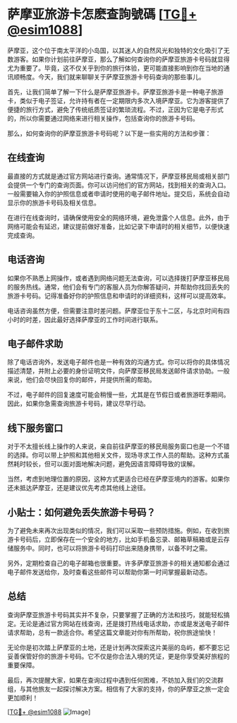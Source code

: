 # 萨摩亚旅游卡怎麽查詢號碼 [[TG💪+ @esim1088](https://t.me/s/esim1088)]

萨摩亚，这个位于南太平洋的小岛国，以其迷人的自然风光和独特的文化吸引了无数游客。如果你计划前往萨摩亚，那么了解如何查询你的萨摩亚旅游卡号码就显得尤为重要了。毕竟，这不仅关乎到你的旅行体验，更可能直接影响到你在当地的通讯顺畅度。今天，我们就来聊聊关于萨摩亚旅游卡号码查询的那些事儿。

首先，让我们简单了解一下什么是萨摩亚旅游卡。萨摩亚旅游卡是一种电子旅游卡，类似于电子签证，允许持有者在一定期限内多次入境萨摩亚。它为游客提供了便捷的旅行方式，避免了传统纸质签证的繁琐流程。不过，正因为它是电子形式的，所以你需要通过网络来进行相关操作，包括查询你的旅游卡号码。

那么，如何查询你的萨摩亚旅游卡号码呢？以下是一些实用的方法和步骤：

## 在线查询

最直接的方式就是通过官方网站进行查询。通常情况下，萨摩亚移民局或相关部门会提供一个专门的查询页面。你可以访问他们的官方网站，找到相关的查询入口。一般需要输入你的护照信息或者申请时使用的电子邮件地址。提交后，系统会自动显示你的旅游卡号码及相关信息。

在进行在线查询时，请确保使用安全的网络环境，避免泄露个人信息。此外，由于网络可能会有延迟，建议提前做好准备，比如记录下申请时的相关细节，以便快速完成查询。

## 电话咨询

如果你不熟悉上网操作，或者遇到网络问题无法查询，可以选择拨打萨摩亚移民局的服务热线。通常，他们会有专门的客服人员为你解答疑问，并帮助你找回丢失的旅游卡号码。记得准备好你的护照信息和申请时的详细资料，这样可以提高效率。

电话咨询虽然方便，但需要注意时差问题。萨摩亚位于东十二区，与北京时间有四小时的时差，因此最好选择萨摩亚的工作时间进行联系。

## 电子邮件求助

除了电话咨询外，发送电子邮件也是一种有效的沟通方式。你可以将你的具体情况描述清楚，并附上必要的身份证明文件，向萨摩亚移民局发送邮件请求协助。一般来说，他们会尽快回复你的邮件，并提供所需的帮助。

不过，电子邮件的回复速度可能会稍慢一些，尤其是在节假日或者旅游旺季期间。因此，如果你急需查询旅游卡号码，建议尽早行动。

## 线下服务窗口

对于不太擅长线上操作的人来说，亲自前往萨摩亚的移民局服务窗口也是一个不错的选择。你可以带上护照和其他相关文件，现场寻求工作人员的帮助。这种方式虽然耗时较长，但可以面对面地解决问题，避免因语言障碍导致的误解。

当然，考虑到地理位置的原因，这种方式更适合已经在萨摩亚境内的游客。如果你还未抵达萨摩亚，还是建议优先考虑其他线上途径。

## 小贴士：如何避免丢失旅游卡号码？

为了避免未来再次出现类似的情况，我们可以采取一些预防措施。例如，在收到旅游卡号码后，立即保存在一个安全的地方，比如手机备忘录、邮箱草稿箱或是云存储服务中。同时，也可以将旅游卡号码打印出来随身携带，以备不时之需。

另外，定期检查自己的电子邮箱也很重要。许多萨摩亚旅游卡的相关通知都会通过电子邮件发送给你，及时查看这些邮件可以帮助你第一时间掌握最新动态。

## 总结

查询萨摩亚旅游卡号码其实并不复杂，只要掌握了正确的方法和技巧，就能轻松搞定。无论是通过官方网站在线查询，还是拨打热线电话求助，亦或是发送电子邮件请求帮助，总有一款适合你。希望这篇文章能对你有所帮助，祝你旅途愉快！

无论你是初次踏上萨摩亚的土地，还是计划再次探索这片美丽的岛屿，都不要忘记妥善保管好你的旅游卡号码。它不仅是你合法入境的凭证，更是你享受美好旅程的重要保障。

最后，再次提醒大家，如果在查询过程中遇到任何困难，不妨加入我们的交流群组，与其他旅友一起探讨解决方案。相信有了大家的支持，你的萨摩亚之旅一定会更加顺利！

[[TG💪+ @esim1088](https://t.me/s/esim1088) ![Image](https://i.postimg.cc/4NQfJmqS/Snipaste-2025-05-13-00-14-12.png)]